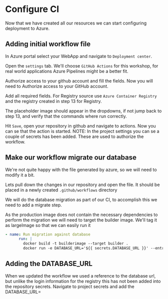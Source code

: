 # Configure CI

Now that we have created all our resources we can start configuring deployment to Azure.

## Adding initial workflow file

In Azure portal select your WebApp and navigate to `Deployment center`.

Open the `settings` tab. 
We'll choose `GitHub Actions` for this workshop, for real world applications Azure Pipelines might be a better fit.

Authorize access to your github account and fill the fields.
Now you will need to Authorize access to your GitHub account.

Add all required fields.
For Registry source use `Azure Container Registry` and the registry created in step 13 for Registry.

The placeholder image should appear in the dropdowns, if not jump back to step 13, and verify that the commands where run correctly.

Hit `Save`, open your repository in github and navigate to actions. Now you can se that the action is started.
NOTE: In the project settings you can se a couple of secrets has been added. These are used to authorize the workflow.

## Make our workflow migrate our database

We're not quite happy with the file generated by azure, so we will need to modify it a bit.

Lets pull down the changes in our repository and open the file.
It should be placed in a newly created `.github/workflows` directory

We will do the database migration as part of our CI, to accomplish this we need to add a migrate step.

As the production image does not contain the necessary dependencies to perform the migration we will need to target the builder image.
We'll tag it as largeImage so that we can easily run it

```yaml
- name: Run migration against database
      run: |
        docker build -t builderimage --target builder .
        docker run -e DATABASE_URL='${{ secrets.DATABASE_URL }}' --entrypoint 'bash' builderimage -c 'npx blitz prisma migrate deploy --preview-feature'
```

## Adding the DATABASE_URL 

When we updated the workflow we used a reference to the database url, but unlike the login information for the registry this has not been added into the repository secrets. Navigate to project secrets and add the DATABASE_URL=


